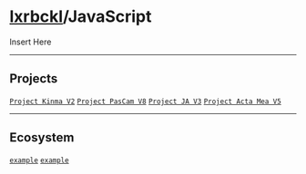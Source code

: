 # [lxrbckl](https://github.com/lxRbckl/lxRbckl/blob/main/README.md)/JavaScript
<p align="justify">
Insert Here
</p>

---

## Projects
[`Project Kinma V2`](https://github.com/lxRbckl/Project-Kinma/tree/V2)
[`Project PasCam V8`](https://github.com/lxRbckl/Project-PasCam/tree/V8)
[`Project JA V3`](https://github.com/lxRbckl/Project-JA/tree/V3)
[`Project Acta Mea V5`](https://github.com/lxRbckl/Project-Acta-Mea/tree/V5)

---

## Ecosystem
[`example`]() 
[`example`]()
